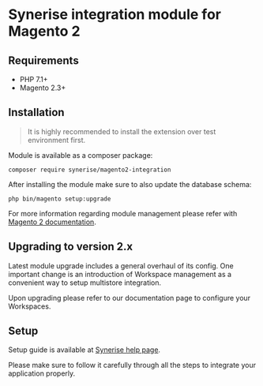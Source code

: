 # Synerise integration module for Magento 2

## Requirements
 * PHP 7.1+
 * Magento 2.3+ 

## Installation

> It is highly recommended to install the extension over test environment first.

Module is available as a composer package:

`composer require synerise/magento2-integration`

After installing the module make sure to also update the database schema:

`php bin/magento setup:upgrade`

For more information regarding module management please refer with [Magento 2 documentation](https://devdocs.magento.com/cloud/howtos/install-components.html).

## Upgrading to version 2.x
Latest module upgrade includes a general overhaul of its config. One important change is an introduction of Workspace management as a convenient way to setup multistore integration. 

Upon upgrading please refer to our documentation page to configure your Workspaces. 

## Setup
Setup guide is available at [Synerise help page](https://help.synerise.com/docs/settings/tool/magento-integration-multistore-support/). 

Please make sure to follow it carefully through all the steps to integrate your application properly.